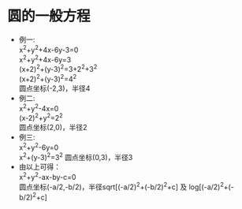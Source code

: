 # 圆的一般方程
* 例一:
<br>x<sup>2</sup>+y<sup>2</sup>+4x-6y-3=0
<br>x<sup>2</sup>+y<sup>2</sup>+4x-6y=3
<br>(x+2)<sup>2</sup>+(y-3)<sup>2</sup>=3+2<sup>2</sup>+3<sup>2</sup>
<br>(x+2)<sup>2</sup>+(y-3)<sup>2</sup>=4<sup>2</sup>
<br>圆点坐标(-2,3)，半径4
* 例二:
 <br>x<sup>2</sup>+y<sup>2</sup>-4x=0
 <br>(x-2)<sup>2</sup>+y<sup>2</sup>=2<sup>2</sup>
 <br>圆点坐标(2,0)，半径2
* 例三:
  <br>x<sup>2</sup>+y<sup>2</sup>-6y=0
  <br>x<sup>2</sup>+(y-3)<sup>2</sup>=3<sup>2</sup>
 圆点坐标(0,3)，半径3
 * 由以上可得：
   <br>x<sup>2</sup>+y<sup>2</sup>-ax-by-c=0
   <br>圆点坐标(-a/2,-b/2)，半径sqrt[(-a/2)<sup>2</sup>+(-b/2)<sup>2</sup>+c] 及 log[(-a/2)<sup>2</sup>+(-b/2)<sup>2</sup>+c]
